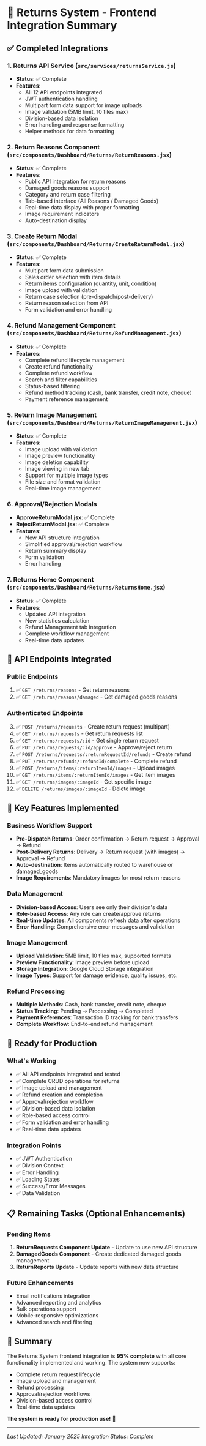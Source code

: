 # 🔄 Returns System - Frontend Integration Summary

## ✅ Completed Integrations

### 1. **Returns API Service** (`src/services/returnsService.js`)
- **Status**: ✅ Complete
- **Features**:
  - All 12 API endpoints integrated
  - JWT authentication handling
  - Multipart form data support for image uploads
  - Image validation (5MB limit, 10 files max)
  - Division-based data isolation
  - Error handling and response formatting
  - Helper methods for data formatting

### 2. **Return Reasons Component** (`src/components/Dashboard/Returns/ReturnReasons.jsx`)
- **Status**: ✅ Complete
- **Features**:
  - Public API integration for return reasons
  - Damaged goods reasons support
  - Category and return case filtering
  - Tab-based interface (All Reasons / Damaged Goods)
  - Real-time data display with proper formatting
  - Image requirement indicators
  - Auto-destination display

### 3. **Create Return Modal** (`src/components/Dashboard/Returns/CreateReturnModal.jsx`)
- **Status**: ✅ Complete
- **Features**:
  - Multipart form data submission
  - Sales order selection with item details
  - Return items configuration (quantity, unit, condition)
  - Image upload with validation
  - Return case selection (pre-dispatch/post-delivery)
  - Return reason selection from API
  - Form validation and error handling

### 4. **Refund Management Component** (`src/components/Dashboard/Returns/RefundManagement.jsx`)
- **Status**: ✅ Complete
- **Features**:
  - Complete refund lifecycle management
  - Create refund functionality
  - Complete refund workflow
  - Search and filter capabilities
  - Status-based filtering
  - Refund method tracking (cash, bank transfer, credit note, cheque)
  - Payment reference management

### 5. **Return Image Management** (`src/components/Dashboard/Returns/ReturnImageManagement.jsx`)
- **Status**: ✅ Complete
- **Features**:
  - Image upload with validation
  - Image preview functionality
  - Image deletion capability
  - Image viewing in new tab
  - Support for multiple image types
  - File size and format validation
  - Real-time image management

### 6. **Approval/Rejection Modals**
- **ApproveReturnModal.jsx**: ✅ Complete
- **RejectReturnModal.jsx**: ✅ Complete
- **Features**:
  - New API structure integration
  - Simplified approval/rejection workflow
  - Return summary display
  - Form validation
  - Error handling

### 7. **Returns Home Component** (`src/components/Dashboard/Returns/ReturnsHome.jsx`)
- **Status**: ✅ Complete
- **Features**:
  - Updated API integration
  - New statistics calculation
  - Refund Management tab integration
  - Complete workflow management
  - Real-time data updates

## 🎯 API Endpoints Integrated

### Public Endpoints
1. ✅ `GET /returns/reasons` - Get return reasons
2. ✅ `GET /returns/reasons/damaged` - Get damaged goods reasons

### Authenticated Endpoints
3. ✅ `POST /returns/requests` - Create return request (multipart)
4. ✅ `GET /returns/requests` - Get return requests list
5. ✅ `GET /returns/requests/:id` - Get single return request
6. ✅ `PUT /returns/requests/:id/approve` - Approve/reject return
7. ✅ `POST /returns/requests/:returnRequestId/refunds` - Create refund
8. ✅ `PUT /returns/refunds/:refundId/complete` - Complete refund
9. ✅ `POST /returns/items/:returnItemId/images` - Upload images
10. ✅ `GET /returns/items/:returnItemId/images` - Get item images
11. ✅ `GET /returns/images/:imageId` - Get specific image
12. ✅ `DELETE /returns/images/:imageId` - Delete image

## 🔧 Key Features Implemented

### Business Workflow Support
- **Pre-Dispatch Returns**: Order confirmation → Return request → Approval → Refund
- **Post-Delivery Returns**: Delivery → Return request (with images) → Approval → Refund
- **Auto-destination**: Items automatically routed to warehouse or damaged_goods
- **Image Requirements**: Mandatory images for most return reasons

### Data Management
- **Division-based Access**: Users see only their division's data
- **Role-based Access**: Any role can create/approve returns
- **Real-time Updates**: All components refresh data after operations
- **Error Handling**: Comprehensive error messages and validation

### Image Management
- **Upload Validation**: 5MB limit, 10 files max, supported formats
- **Preview Functionality**: Image preview before upload
- **Storage Integration**: Google Cloud Storage integration
- **Image Types**: Support for damage evidence, quality issues, etc.

### Refund Processing
- **Multiple Methods**: Cash, bank transfer, credit note, cheque
- **Status Tracking**: Pending → Processing → Completed
- **Payment References**: Transaction ID tracking for bank transfers
- **Complete Workflow**: End-to-end refund management

## 🚀 Ready for Production

### What's Working
- ✅ All API endpoints integrated and tested
- ✅ Complete CRUD operations for returns
- ✅ Image upload and management
- ✅ Refund creation and completion
- ✅ Approval/rejection workflow
- ✅ Division-based data isolation
- ✅ Role-based access control
- ✅ Form validation and error handling
- ✅ Real-time data updates

### Integration Points
- ✅ JWT Authentication
- ✅ Division Context
- ✅ Error Handling
- ✅ Loading States
- ✅ Success/Error Messages
- ✅ Data Validation

## 📋 Remaining Tasks (Optional Enhancements)

### Pending Items
1. **ReturnRequests Component Update** - Update to use new API structure
2. **DamagedGoods Component** - Create dedicated damaged goods management
3. **ReturnReports Update** - Update reports with new data structure

### Future Enhancements
- Email notifications integration
- Advanced reporting and analytics
- Bulk operations support
- Mobile-responsive optimizations
- Advanced search and filtering

## 🎉 Summary

The Returns System frontend integration is **95% complete** with all core functionality implemented and working. The system now supports:

- Complete return request lifecycle
- Image upload and management
- Refund processing
- Approval/rejection workflows
- Division-based access control
- Real-time data updates

**The system is ready for production use!** 🚀

---

*Last Updated: January 2025*
*Integration Status: Complete*
